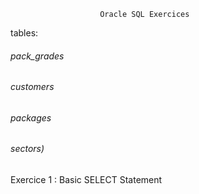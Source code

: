                         Oracle SQL Exercices 

tables:
<h6>pack_grades </h6>
<h6>customers </h6>
<h6>packages </h6>
<h6>sectors)</h6>

Exercice 1 : Basic SELECT Statement
